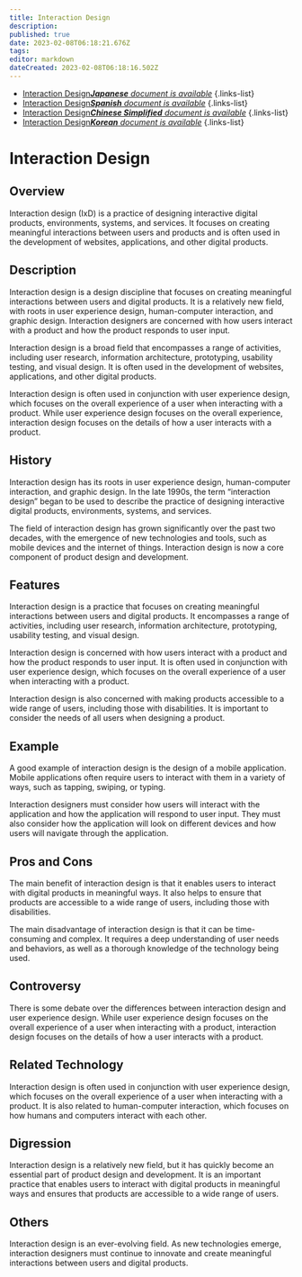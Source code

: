 ```yaml
---
title: Interaction Design
description: 
published: true
date: 2023-02-08T06:18:21.676Z
tags: 
editor: markdown
dateCreated: 2023-02-08T06:18:16.502Z
---
```


- [Interaction Design***Japanese** document is available*](/ja/Knowledge-base/Dictionary/interaction-design)
{.links-list}
- [Interaction Design***Spanish** document is available*](/es/Knowledge-base/Dictionary/interaction-design)
{.links-list}
- [Interaction Design***Chinese Simplified** document is available*](/zh/Knowledge-base/Dictionary/interaction-design)
{.links-list}
- [Interaction Design***Korean** document is available*](/ko/Knowledge-base/Dictionary/interaction-design)
{.links-list}


# Interaction Design

## Overview
Interaction design (IxD) is a practice of designing interactive digital products, environments, systems, and services. It focuses on creating meaningful interactions between users and products and is often used in the development of websites, applications, and other digital products.

## Description
Interaction design is a design discipline that focuses on creating meaningful interactions between users and digital products. It is a relatively new field, with roots in user experience design, human-computer interaction, and graphic design. Interaction designers are concerned with how users interact with a product and how the product responds to user input.

Interaction design is a broad field that encompasses a range of activities, including user research, information architecture, prototyping, usability testing, and visual design. It is often used in the development of websites, applications, and other digital products.

Interaction design is often used in conjunction with user experience design, which focuses on the overall experience of a user when interacting with a product. While user experience design focuses on the overall experience, interaction design focuses on the details of how a user interacts with a product.

## History
Interaction design has its roots in user experience design, human-computer interaction, and graphic design. In the late 1990s, the term “interaction design” began to be used to describe the practice of designing interactive digital products, environments, systems, and services.

The field of interaction design has grown significantly over the past two decades, with the emergence of new technologies and tools, such as mobile devices and the internet of things. Interaction design is now a core component of product design and development.

## Features
Interaction design is a practice that focuses on creating meaningful interactions between users and digital products. It encompasses a range of activities, including user research, information architecture, prototyping, usability testing, and visual design.

Interaction design is concerned with how users interact with a product and how the product responds to user input. It is often used in conjunction with user experience design, which focuses on the overall experience of a user when interacting with a product.

Interaction design is also concerned with making products accessible to a wide range of users, including those with disabilities. It is important to consider the needs of all users when designing a product.

## Example
A good example of interaction design is the design of a mobile application. Mobile applications often require users to interact with them in a variety of ways, such as tapping, swiping, or typing.

Interaction designers must consider how users will interact with the application and how the application will respond to user input. They must also consider how the application will look on different devices and how users will navigate through the application.

## Pros and Cons
The main benefit of interaction design is that it enables users to interact with digital products in meaningful ways. It also helps to ensure that products are accessible to a wide range of users, including those with disabilities.

The main disadvantage of interaction design is that it can be time-consuming and complex. It requires a deep understanding of user needs and behaviors, as well as a thorough knowledge of the technology being used.

## Controversy
There is some debate over the differences between interaction design and user experience design. While user experience design focuses on the overall experience of a user when interacting with a product, interaction design focuses on the details of how a user interacts with a product.

## Related Technology
Interaction design is often used in conjunction with user experience design, which focuses on the overall experience of a user when interacting with a product. It is also related to human-computer interaction, which focuses on how humans and computers interact with each other.

## Digression
Interaction design is a relatively new field, but it has quickly become an essential part of product design and development. It is an important practice that enables users to interact with digital products in meaningful ways and ensures that products are accessible to a wide range of users.

## Others
Interaction design is an ever-evolving field. As new technologies emerge, interaction designers must continue to innovate and create meaningful interactions between users and digital products.